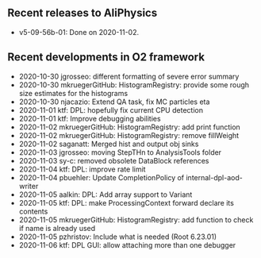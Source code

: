 ## Recent releases to AliPhysics
- v5-09-56b-01: Done on 2020-11-02.
## Recent developments in O2 framework
- 2020-10-30 jgrosseo: different formatting of severe error summary
- 2020-10-30 mkruegerGitHub: HistogramRegistry: provide some rough size estimates for the histograms
- 2020-10-30 njacazio: Extend QA task, fix MC particles eta
- 2020-11-01 ktf: DPL: hopefully fix current CPU detection
- 2020-11-01 ktf: Improve debugging abilities
- 2020-11-02 mkruegerGitHub: HistogramRegistry: add print function
- 2020-11-02 mkruegerGitHub: HistogramRegistry: remove fillWeight
- 2020-11-02 saganatt: Merged hist and output obj sinks
- 2020-11-03 jgrosseo: moving StepTHn to AnalysisTools folder
- 2020-11-03 sy-c: removed obsolete DataBlock references
- 2020-11-04 ktf: DPL: improve rate limit
- 2020-11-04 pbuehler: Update CompletionPolicy of internal-dpl-aod-writer
- 2020-11-05 aalkin: DPL: Add array support to Variant
- 2020-11-05 ktf: DPL: make ProcessingContext forward declare its contents
- 2020-11-05 mkruegerGitHub: HistogramRegistry: add function to check if name is already used
- 2020-11-05 pzhristov: Include what is needed (Root 6.23.01)
- 2020-11-06 ktf: DPL GUI: allow attaching more than one debugger
